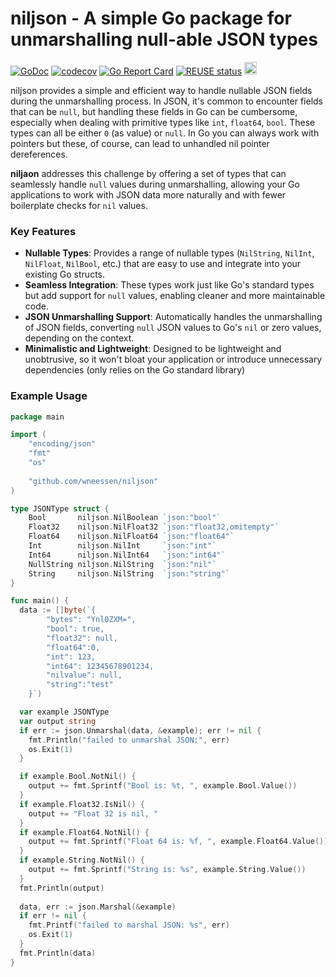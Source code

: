 <!--
SPDX-FileCopyrightText: 2024 Winni Neessen <wn@neessen.dev>

SPDX-License-Identifier: CC0-1.0
-->

# niljson - A simple Go package for unmarshalling null-able JSON types

[![GoDoc](https://godoc.org/github.com/wneessen/niljson?status.svg)](https://pkg.go.dev/github.com/wneessen/niljson)
[![codecov](https://codecov.io/gh/wneessen/niljson/branch/main/graph/badge.svg?token=W4QI1RMR4L)](https://codecov.io/gh/wneessen/niljson)
[![Go Report Card](https://goreportcard.com/badge/github.com/wneessen/niljson)](https://goreportcard.com/report/github.com/wneessen/niljson)
[![REUSE status](https://api.reuse.software/badge/github.com/wneessen/niljson)](https://api.reuse.software/info/github.com/wneessen/niljson)
<a href="https://ko-fi.com/D1D24V9IX"><img src="https://uploads-ssl.webflow.com/5c14e387dab576fe667689cf/5cbed8a4ae2b88347c06c923_BuyMeACoffee_blue.png" height="20" alt="buy ma a coffee"></a>

niljson provides a simple and efficient way to handle nullable JSON fields during the unmarshalling process. 
In JSON, it's common to encounter fields that can be `null`, but handling these fields in Go can be cumbersome, 
especially when dealing with primitive types like `int`, `float64`, `bool`. These types can all be either `0` (as value)
or `null`. In Go you can always work with pointers but these, of course, can lead to unhandled nil pointer dereferences.

**niljaon** addresses this challenge by offering a set of types that can seamlessly handle `null` values during 
unmarshalling, allowing your Go applications to work with JSON data more naturally and with fewer boilerplate 
checks for `nil` values.

### Key Features

- **Nullable Types**: Provides a range of nullable types (`NilString`, `NilInt`, `NilFloat`, `NilBool`, etc.) that 
  are easy to use and integrate into your existing Go structs.
- **Seamless Integration**: These types work just like Go's standard types but add support for `null` values, 
  enabling cleaner and more maintainable code.
- **JSON Unmarshalling Support**: Automatically handles the unmarshalling of JSON fields, converting `null` JSON 
  values to Go's `nil` or zero values, depending on the context.
- **Minimalistic and Lightweight**: Designed to be lightweight and unobtrusive, so it won't bloat your application 
  or introduce unnecessary dependencies (only relies on the Go standard library)

### Example Usage

```go
package main

import (
    "encoding/json"
    "fmt"
    "os"
    
    "github.com/wneessen/niljson"
)

type JSONType struct {
    Bool       niljson.NilBoolean `json:"bool"`
    Float32    niljson.NilFloat32 `json:"float32,omitempty"`
    Float64    niljson.NilFloat64 `json:"float64"`
    Int        niljson.NilInt     `json:"int"`
    Int64      niljson.NilInt64   `json:"int64"`
    NullString niljson.NilString  `json:"nil"`
    String     niljson.NilString  `json:"string"`
}

func main() {
  data := []byte(`{
 		"bytes": "Ynl0ZXM=",
		"bool": true,
		"float32": null,
		"float64":0,
		"int": 123,
		"int64": 12345678901234,
		"nilvalue": null,
		"string":"test"
	}`)

  var example JSONType
  var output string
  if err := json.Unmarshal(data, &example); err != nil {
    fmt.Println("failed to unmarshal JSON:", err)
    os.Exit(1)
  }

  if example.Bool.NotNil() {
    output += fmt.Sprintf("Bool is: %t, ", example.Bool.Value())
  }
  if example.Float32.IsNil() {
    output += "Float 32 is nil, "
  }
  if example.Float64.NotNil() {
    output += fmt.Sprintf("Float 64 is: %f, ", example.Float64.Value())
  }
  if example.String.NotNil() {
    output += fmt.Sprintf("String is: %s", example.String.Value())
  }
  fmt.Println(output)
  
  data, err := json.Marshal(&example)
  if err != nil {
    fmt.Printf("failed to marshal JSON: %s", err)
    os.Exit(1)
  }
  fmt.Println(data)
}
```
